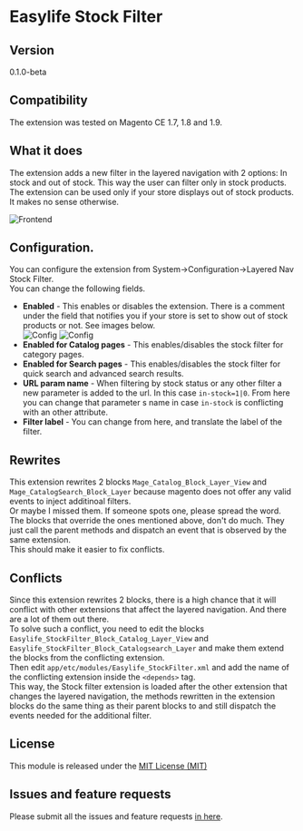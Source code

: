 Easylife Stock Filter
==============

Version 
-------

0.1.0-beta  

Compatibility
-----------

The extension was tested on Magento CE 1.7, 1.8 and 1.9.  

What it does
----------

The extension adds a new filter in the layered navigation with 2 options: In stock and out of stock. This way the user can filter only in stock products.
The extension can be used only if your store displays out of stock products. It makes no sense otherwise.  

![Frontend](http://i.imgur.com/XqH9npa.png)

Configuration.
----------

You can configure the extension from System->Configuration->Layered Nav Stock Filter.  
You can change the following fields.



  - **Enabled** - This enables or disables the extension. There is a comment under the field that notifies you if your store is set to show out of stock products or not. See images below.  
  ![Config](http://i.imgur.com/Hs5Jzrl.png)
  ![Config](http://i.imgur.com/u327a5O.png)
  - **Enabled for Catalog pages** - This enables/disables the stock filter for category pages.
  - **Enabled for Search pages** - This enables/disables the stock filter for quick search and advanced search results.
  - **URL param name** - When filtering by stock status or any other filter a new parameter is added to the url. In this case `in-stock=1|0`. From here you can change that parameter
  s name in case `in-stock` is conflicting with an other attribute.
  - **Filter label** - You can change from here, and translate the label of the filter.
  
Rewrites
----------
This extension rewrites 2 blocks `Mage_Catalog_Block_Layer_View` and `Mage_CatalogSearch_Block_Layer` because magento does not offer any valid events to inject additinoal filters.  
Or maybe I missed them. If someone spots one, please spread the word.  
The blocks that override the ones mentioned above, don't do much. They just call the parent methods and dispatch an event that is observed by the same extension.  
This should make it easier to fix conflicts.  

Conflicts
---------
Since this extension rewrites 2 blocks, there is a high chance that it will conflict with other extensions that affect the layered navigation. And there are a lot of them out there.  
To solve such a conflict, you need to edit the blocks `Easylife_StockFilter_Block_Catalog_Layer_View` and `Easylife_StockFilter_Block_Catalogsearch_Layer` and make them extend the blocks from the conflicting extension.  
Then edit `app/etc/modules/Easylife_StockFilter.xml` and add the name of the conflicting extension inside the `<depends>` tag.   
This way, the Stock filter extension is loaded after the other extension that changes the layered navigation, the methods rewritten in the extension blocks do the same thing as their parent blocks to and still dispatch the events needed for the additional filter.  

License
--------
This module is released under the [MIT License (MIT)](http://opensource.org/licenses/MIT)

Issues and feature requests
-----------

Please submit all the issues and feature requests [in here](https://github.com/tzyganu/stock-filter/issues).

